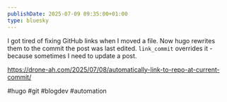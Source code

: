 ```yaml
---
publishDate: 2025-07-09 09:35:00+01:00
type: bluesky
---
```


I got tired of fixing GitHub links when I moved a file. Now hugo rewrites them to the commit the post was last edited. `link_commit` overrides it - because sometimes I need to update a post.

https://drone-ah.com/2025/07/08/automatically-link-to-repo-at-current-commit/

#hugo #git #blogdev #automation
